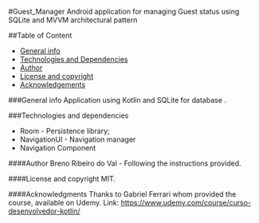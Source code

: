 #Guest_Manager
Android application for managing Guest status using SQLite and MVVM architectural pattern

##Table of Content
* [General info](#general-info)
* [Technologies and Dependencies](#technologies-&-dependencies)
* [Author](#author)
* [License and copyright](#license-and-copyright)
* [Acknowledgements](#acknowledgements)

###General info
Application using Kotlin and SQLite for database .

###Technologies and dependencies
* Room - Persistence library;
* NavigationUI - Navigation manager
* Navigation Component

####Author
Breno Ribeiro do Val - Following the instructions provided.

####License and copyright
MIT.

####Acknowledgments
Thanks to Gabriel Ferrari whom provided the course, available on Udemy.
Link: https://www.udemy.com/course/curso-desenvolvedor-kotlin/
```
